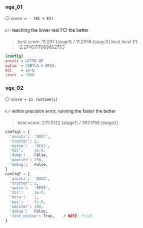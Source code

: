 ### vqe_01

⚪ `score = - (E1 + E2)`

👉 reaching the lower real FCI the better

> best score: 11.297 (stage1) / 11.2956 (stage2)
> best local E1: -2.2746177069602753

```ini
[config]
ansatz = UCCSD-QP
optim  = COBYLA + BFGS
tol    = 1e-8
iters  = 1000
```


### vqe_02

⚪ `score = Σi runtime[i]`

👉 within precision error, running the faster the better

> best score: 275.5122 (stage1) / 397.1758 (stage2)

```python
config1 = {
  'ansatz':  'QUCC',
  'trotter': 2,
  'optim':   'BFGS',
  'tol':     1e-8,
  'dump':    False,
  'maxiter': 250,
  'debug':   False,
}
config2 = {
  'ansatz':  'QUCC',
  'trotter': 2,
  'optim':   'BFGS',
  'tol':     1e-8,
  'beta':    1,
  'eps':     2e-6,
  'maxiter': 300,
  'debug':   False,
  'cont_evolve': True,    # NOTE: trick
}
```
